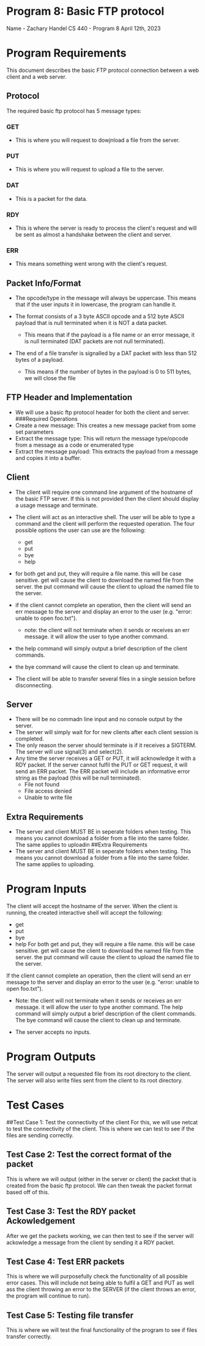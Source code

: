 # Program 8: Basic FTP protocol
Name - Zachary Handel
CS 440 - Program 8
April 12th, 2023

# Program Requirements
This document describes the basic FTP protocol connection between a web client and a web server. 

## Protocol
The required basic ftp protocol has 5 message types:
### GET
- This is where you will request to dowjnload a file from the server.
### PUT
- This is where you will request to upload a file to the server.
### DAT
- This is a packet for the data.
### RDY
- This is where the server is ready to process the client's request and will be sent as almost a handshake between the client and server.
### ERR
- This means something went wrong with the client's request.

## Packet Info/Format
- The opcode/type in the message will always be uppercase. This means that if the user inputs it in lowercase, the program can handle it.
- The format consists of a 3 byte ASCII opcode and a 512 byte ASCII payload that is null terminated when it is NOT a data packet.
	- This means that if the payload is a file name or an error message, it is null terminated (DAT packets are not null terminated).

- The end of a file transfer is signalled by a DAT packet with less than 512 bytes of a payload.
	- This means if the number of bytes in the payload is 0 to 511 bytes, we will close the file

## FTP Header and Implementation
- We will use a basic ftp protocol header for both the client and server. 
###Required Operations
- Create a new message: This creates a new message packet from some set parameters
- Extract the message type: This will return the message type/opcode from a message as a code or enumerated type
- Extract the message payload: This extracts the payload from a message and copies it into a buffer.

## Client
- The client will require one command line argument of the hostname of the basic FTP server. If this is not provided then the client should display a usage message and terminate. 
- The client will act as an interactive shell. The user will be able to type a command and the client will perform the requested operation. The four possible options the user can use are the following:
	- get
	- put
	- bye
	- help
- for both get and put, they will require a file name. this will be case sensitive. get will cause the client to download the named file from the server. the put command will cause the client to upload the named file to the server.
- if the client cannot complete an operation, then the client will send an err message to the server and display an error to the user (e.g. "error: unable to open foo.txt").
	- note: the client will not terminate when it sends or receives an err message. it will allow the user to type another command.
- the help command will simply output a brief description of the client commands. 
- the bye command will cause the client to clean up and terminate.

- The client will be able to transfer several files in a single session before disconnecting.

## Server
- There will be no commadn line input and no console output by the server.
- The server will simply wait for for new clients after each client session is completed. 
- The only reason the server should terminate is if it receives a SIGTERM. The server will use signal(3) and select(2).
- Any time the server receives a GET or PUT, it will acknowledge it with a RDY packet. If the server cannot fulfil the PUT or GET request, it will send an ERR packet. The ERR packet will include an informative error string as the payload (this will be null terminated).
	- File not found
	- File access denied
	- Unable to write file

## Extra Requirements
- The server and client MUST BE in seperate folders when testing. This means you cannot download a folder from a file into the same folder. The same applies to uploadin
##Extra Requirements
- The server and client MUST BE in seperate folders when testing. This means you cannot download a folder from a file into the same folder. The same applies to uploading.

# Program Inputs
The client will accept the hostname of the server. When the client is running, the created interactive shell will accept the following:
- get
- put
- bye
- help
For both get and put, they will require a file name. this will be case sensitive. get will cause the client to download the named file from the server. the put command will cause the client to upload the named file to the server.

If the client cannot complete an operation, then the client will send an err message to the server and display an error to the user (e.g. "error: unable to open foo.txt").
- Note: the client will not terminate when it sends or receives an err message. it will allow the user to type another command.
The help command will simply output a brief description of the client commands. 
The bye command will cause the client to clean up and terminate.

- The server accepts no inputs.

# Program Outputs
The server will output a requested file from its root directory to the client. The server will also write files sent from the client to its root directory.

# Test Cases
##Test Case 1: Test the connectivity of the client
For this, we will use netcat to test the connectivity of the client. This is where we can test to see if the files are sending correctly.

## Test Case 2: Test the correct format of the packet
This is where we will output (either in the server or client) the packet that is created from the basic ftp protocol. We can then tweak the packet format based off of this.

## Test Case 3: Test the RDY packet Ackowledgement
After we get the packets working, we can then test to see if the server will ackowledge a message from the client by sending it a RDY packet.

## Test Case 4: Test ERR packets
This is where we will purposefully check the functionality of all possible error cases. This will include not being able to fulfil a GET and PUT as well ass the client throwing an error to the SERVER (if the client throws an error, the program will continue to run).

## Test Case 5: Testing file transfer
This is where we will test the final functionality of the program to see if files transfer correctly.

